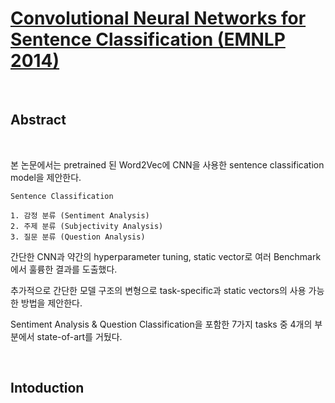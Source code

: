 # [Convolutional Neural Networks for Sentence Classification (EMNLP 2014)](https://aclanthology.org/D14-1181.pdf)

<br>

## Abstract

<br>

본 논문에서는 pretrained 된 Word2Vec에 CNN을 사용한 sentence classification model을 제안한다.

```
Sentence Classification

1. 감정 분류 (Sentiment Analysis)
2. 주제 분류 (Subjectivity Analysis)
3. 질문 분류 (Question Analysis)
```

간단한 CNN과 약간의 hyperparameter tuning, static vector로 여러 Benchmark에서 훌륭한 결과를 도출했다.

추가적으로 간단한 모델 구조의 변형으로 task-specific과 static vectors의 사용 가능한 방법을 제안한다.

Sentiment Analysis & Question Classification을 포함한 7가지 tasks 중 4개의 부분에서 state-of-art를 거뒀다.

<br>

## Intoduction

<br>

